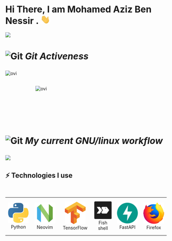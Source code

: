 <h1> Hi There, I am Mohamed Aziz Ben Nessir . <img src="https://raw.githubusercontent.com/ABSphreak/ABSphreak/master/gifs/Hi.gif" width="30px"></h1>
</h1>
<img src="https://i.imgur.com/wAw0WTa.gif">

# <img src="https://media.giphy.com/media/W5eoZHPpUx9sapR0eu/giphy.gif" width="30px" alt="Git"/>&nbsp;<i><b>Git Activeness</b></i></p> 
<p><img align="left" src="https://github-readme-stats.vercel.app/api/top-langs?username=Mohamed-Aziz-Ben-Nessir&show_icons=true&locale=en&layout=compact&theme=dark" alt="ovi" /></p><br><br>
<p>&nbsp;<img align="right" src="https://github-readme-stats.vercel.app/api?username=Mohamed-Aziz-Ben-Nessir&show_icons=true&locale=en&theme=dark" alt="ovi" width="410" /></p>
<br><br><br><br><br>

# <img src="https://i.imgur.com/qFa0SqO.gif" width="30px" alt="Git"/>&nbsp;<i><b>My current GNU/linux workflow</b></i></p> 
![](https://i.imgur.com/HazwPEU.png)


## ⚡  Technologies I use 

<br>

<div align="center">
    <table align="center">
        <tr>
            <td align="center" width="140" height="112.43">
                <img src="./assets/icons/python.jpeg" width="65px"/>
                <br /> Python
            </td>
            <td align="center" width="140" height="112.43">
                <img src="./assets/icons/neovim.png" width="65px"/>
                <br /> Neovim
            </td>
            <td align="center" width="140" height="112.43">
                <img src="./assets/icons/tensorflow.png" width="65px"/>
                <br /> TensorFlow
            </td>
            <td align="center" width="140" height="112.43">
                <img src="./assets/icons/fish.png" width="65px"/>
                <br /> Fish shell
            </td>
            <td align="center" width="140" height="112.43">
                <img src="./assets/icons/fastapi.png" width="65px"/>
                <br /> FastAPI
            </td>
            <td align="center" width="140" height="112.43">
                <img src="./assets/icons/firefox.png" width="65px"/>
                <br /> Firefox
            </td>
        </tr>
    </table>
</div>

<br>
